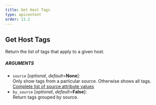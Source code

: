 ```yaml
---
title: Get Host Tags
type: apicontent
order: 13.2
---
```


## Get Host Tags
Return the list of tags that apply to a given host.

##### ARGUMENTS
* `source` [*optional*, *default*=**None**]:  
    Only show tags from a particular source. Otherwise shows all tags.  
    [Complete list of source attribute values](/integrations/faq/list-of-api-source-attribute-value)
* `by_source` [*optional*, *default*=**False**]:  
   Return tags grouped by source.